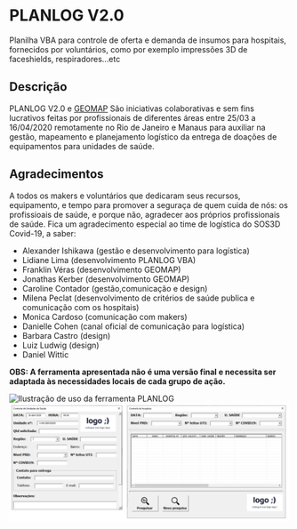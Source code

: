 # PLANLOG V2.0
Planilha VBA para controle de oferta e demanda de insumos para hospitais, fornecidos por voluntários, como por exemplo impressões 3D de faceshields, respiradores...etc

## Descrição
PLANLOG V2.0 e [GEOMAP](https://github.com/franklinveras/GEOMAP) São iniciativas colaborativas e sem fins lucrativos feitas por profissionais de diferentes áreas entre 25/03 a 16/04/2020 remotamente no Rio de Janeiro e Manaus para auxiliar na gestão, mapeamento e planejamento logístico da entrega de doações de equipamentos para unidades de saúde.

## Agradecimentos
A todos os makers e voluntários que dedicaram seus recursos, equipamento, e tempo para promover a seguraça de quem cuida de nós: os profissioais de saúde, e porque não, agradecer aos próprios profissionais de saúde. Fica um agradecimento especial ao time de logística do SOS3D Covid-19, a saber:

* Alexander Ishikawa (gestão e desenvolvimento para logística)
* Lidiane Lima (desenvolvimento PLANLOG VBA)
* Franklin Véras (desenvolvimento GEOMAP)
* Jonathas Kerber (desenvolvimento GEOMAP)
* Caroline Contador (gestão,comunicação e design)
* Milena Peclat (desenvolvimento de critérios de saúde publica e comunicação com os hospitais)
* Monica Cardoso (comunicação com makers)
* Danielle Cohen (canal oficial de comunicação para logística)
* Barbara Castro (design)
* Luiz Ludwig (design)
* Daniel Wittic

**OBS: A ferramenta apresentada não é uma versão final e necessita ser adaptada às necessidades locais de cada grupo de ação.**

![Ilustração de uso da ferramenta PLANLOG](/planlog.PNG)
![Ilustração dos forms na ferramenta PLANLOG](/planlog-forms.PNG)
